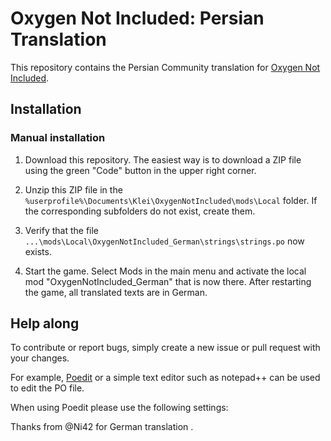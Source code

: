 # Oxygen Not Included: Persian Translation

This repository contains the Persian Community translation for [Oxygen Not Included](https://www.kleientertainment.com/games/oxygen-not-included).

## Installation

### Manual installation
1. Download this repository. The easiest way is to download a ZIP file using the green "Code" button in the upper right corner.

2. Unzip this ZIP file in the `%userprofile%\Documents\Klei\OxygenNotIncluded\mods\Local` folder. If the corresponding subfolders do not exist, create them.

3. Verify that the file `...\mods\Local\OxygenNotIncluded_German\strings\strings.po` now exists.

4. Start the game. Select Mods in the main menu and activate the local mod "OxygenNotIncluded_German" that is now there. After restarting the game, all translated texts are in German.

## Help along
To contribute or report bugs, simply create a new issue or pull request with your changes.

For example, [Poedit](https://poedit.net) or a simple text editor such as notepad++ can be used to edit the PO file.

When using Poedit please use the following settings:




Thanks from @Ni42 for German translation .